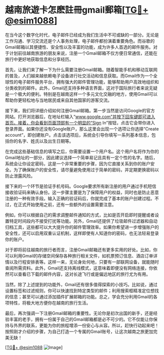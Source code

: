# 越南旅遊卡怎麽註冊gmail郵箱[[TG💪+ @esim1088](https://t.me/s/esim1088)]

在当今这个数字化时代，电子邮件已经成为我们生活中不可或缺的一部分。无论是工作沟通、学习交流还是个人事务处理，电子邮件都扮演着重要角色。而谷歌的Gmail邮箱以其便捷性、安全性以及丰富的功能，成为许多人首选的邮件服务。对于计划前往越南旅游的朋友来说，注册一个Gmail邮箱不仅方便日常通信，还能在旅行中更好地获取信息和分享经历。

首先，让我们来了解一下为什么需要注册Gmail邮箱。随着智能手机和移动互联网的普及，人们越来越依赖电子设备进行社交活动和信息获取。而Gmail作为一个全球性的电子邮件服务平台，拥有强大的邮件管理功能，能够帮助用户高效地组织和分类收到的邮件。此外，Gmail还支持多种语言界面，这对于国际旅行者来说无疑是一个极大的便利。特别是在越南这样一个多元文化交融的地方，使用Gmail可以帮助你更轻松地与当地居民或来自其他国家的游客交流。

接下来，我们将详细介绍如何注册Gmail邮箱。第一步当然是访问Google的官方网站。打开浏览器后，在地址栏输入“www.google.com”并按下回车键即可进入首页。接着，你会看到页面顶部有一个明显的“Sign In”按钮，点击它会带你进入登录界面。如果你还没有Google账户，那么这里会出现一个选项让你选择“Create account”，即创建账户。点击该选项后，系统会引导你填写一系列基本信息，包括你的名字、姓氏以及出生日期等。

在完成这些基础信息的填写之后，你需要设置一个用户名。这个用户名将作为你的Gmail地址的一部分，因此建议选择一个简单易记且具有一定个性的名字。随后，系统会让你设定密码，这是一个非常重要的步骤，因为它直接关系到你的账户安全。为了确保账户的安全性，请尽量避免使用过于简单的密码，并定期更换密码以防止泄露风险。

接下来的一个环节是验证手机号码。Google要求所有新注册的用户通过手机短信接收验证码来确认身份。这一步骤主要是为了保障用户的权益，同时也是防止恶意注册的一种有效手段。输入正确的验证码后，你就完成了基本的账户创建过程。不过，在正式开始使用之前，还有一些额外的设置需要注意。

例如，你可以根据自己的需求调整邮件通知的方式，比如是否开启即时提醒或者设置特定时间段内不接受打扰等功能。另外，Gmail还提供了垃圾邮件过滤器和自动归档工具，这些都可以大大提升你的邮件管理效率。如果你希望进一步增强账户的安全性，还可以启用双重认证机制，这样即使有人知道你的密码，也无法轻易登录你的账户。

对于即将前往越南的旅行者而言，注册Gmail邮箱还有更多实用的好处。比如，你可以利用Gmail的存储空间保存各种旅行相关文件，如机票预订信息、酒店订单详情以及行程安排表等。这样一来，无论身处何地，只要有一部联网设备，就能随时查阅所需资料。此外，Gmail还支持离线模式，这意味着即便没有网络连接，你依然可以查看已下载的邮件内容，这对长途飞行或是偏远地区的旅行尤为有用。

当然，除了上述提到的功能外，Gmail还有很多值得探索的小技巧。比如说，通过设置标签和过滤规则，你可以快速找到特定类型的邮件；利用搜索框精准定位想找的信息；甚至可以通过添加插件扩展邮箱的功能。总之，学会充分利用Gmail的各项特性，将极大地方便你在越南的旅行生活。

最后，再次强调一下注册Gmail邮箱的重要性。无论你是初次出国的新手，还是经验丰富的老手，拥有一份属于自己的Gmail邮箱都是必不可少的。它不仅能让你保持与外界的联系，更能为你的旅程增添一份安心与从容。所以，赶快行动起来吧！按照刚才介绍的步骤，为自己打造一个专属的Gmail账号，让这次越南之旅更加完美无缺！

[[TG💪+ @esim1088](https://t.me/s/esim1088) ![Image](https://i.postimg.cc/4NQfJmqS/Snipaste-2025-05-13-00-14-12.png)]